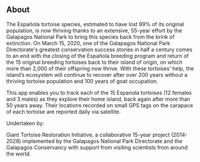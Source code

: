 ## About

The Española tortoise species, estimated to have lost 99% of its original population, is now thriving thanks to an extensive, 55-year effort by the Galapagos National Park to bring this species back from the brink of extinction. On March 15, 2020, one of the Galapagos National Park Directorate's  greatest conservation success stories in half a century comes to an end with the closing of the Española breeding program and return of the 15 original breeding tortoises back to their island of origin, on which more than 2,000 of their offspring now thrive. With these tortoises' help, the island’s ecosystem will continue to recover after over 200 years without a thriving tortoise population and 100 years of goat occupation.

This app enables you to track each of the 15 Espanola tortoises (12 females and 3 males) as they explore their home island, back again after more than 50 years away.  Their locations recorded on small GPS tags on the carapace of each tortoise are reported daily via satellite.

Undertaken by:

Giant Tortoise Restoration Initiative, a collaborative 15-year project (2014-2028) implemented by the Galapagos National Park Directorate and the Galapagos Conservancy with support from visiting scientists from around the world.
